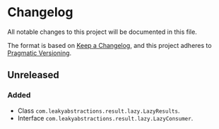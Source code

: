 
# Changelog

All notable changes to this project will be documented in this file.

The format is based on [Keep a Changelog](https://keepachangelog.com/en/1.1.0/),
and this project adheres to [Pragmatic Versioning](https://pragver.github.io/spec/1.0.0.0.html).


## Unreleased

### Added

- Class `com.leakyabstractions.result.lazy.LazyResults`.
- Interface `com.leakyabstractions.result.lazy.LazyConsumer`.

